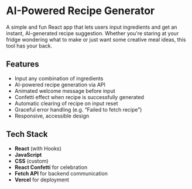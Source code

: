 # AI-Powered Recipe Generator

A simple and fun React app that lets users input ingredients and get an instant, AI-generated recipe suggestion. Whether you're staring at your fridge wondering what to make or just want some creative meal ideas, this tool has your back.

## Features

- Input any combination of ingredients
- AI-powered recipe generation via API
- Animated welcome message before input
- Confetti effect when recipe is successfully generated
- Automatic clearing of recipe on input reset
- Graceful error handling (e.g. “Failed to fetch recipe”)
- Responsive, accessible design

## Tech Stack

- **React** (with Hooks)
- **JavaScript**
- **CSS** (custom)
- **React Confetti** for celebration
- **Fetch API** for backend communication
- **Vercel** for deployment
